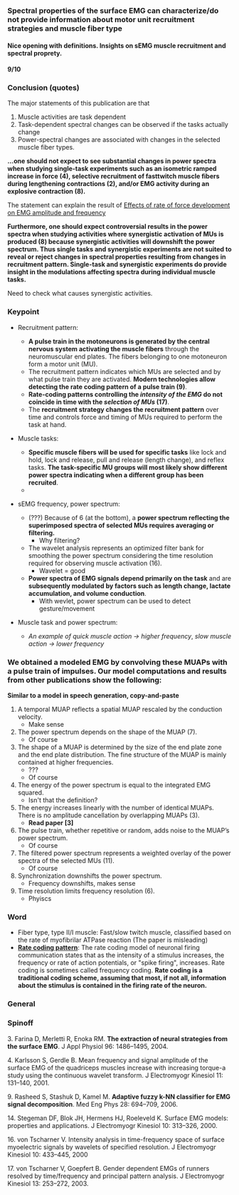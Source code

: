### Spectral properties of the surface EMG can characterize/do not provide information about motor unit recruitment strategies and muscle fiber type

#### Nice opening with definitions. Insights on sEMG muscle recruitment and spectral proprety.

#### 9/10

### Conclusion (quotes)
The major statements of this publication are that 
1. Muscle activities are task dependent
2. Task-dependent spectral changes can be observed if the tasks actually change
3. Power-spectral changes are associated with changes in the selected muscle fiber types.

**...one should not expect to see substantial changes in power spectra when studying single-task experiments such as an isometric
ramped increase in force (4), selective recruitment of fasttwitch muscle fibers during lengthening contractions (2), and/or EMG activity during an explosive contraction (8).** 

The statement can explain the result of [Effects of rate of force development on EMG amplitude and frequency](https://github.com/dymnz/sEMG/blob/master/Reports/%E7%8E%8B/Paper/Effects%20of%20rate%20of%20force%20development%20on%20EMG%20amplitude%20and%20frequency.MD)

**Furthermore, one should expect controversial results in the power spectra when studying activities where synergistic activation of MUs is produced (8) because synergistic activities will downshift the power spectrum. Thus single tasks and synergistic experiments are not suited to reveal or reject changes in spectral properties resulting from changes in recruitment pattern. Single-task and synergistic experiments do provide insight in the modulations affecting spectra during individual muscle tasks.**

Need to check what causes synergistic activities.

### Keypoint  
* Recruitment pattern:  
    - **A pulse train in the motoneurons is generated by the central nervous system activating the muscle fibers** through the neuromuscular end plates. The fibers belonging to one motoneuron form a motor unit (MU). 
    - The recruitment pattern indicates which MUs are selected and by what pulse train they are activated. **Modern technologies allow detecting the rate coding pattern of a pulse train (9)**.
    - **Rate-coding patterns controlling the *intensity of the EMG* do not coincide in time with the *selection of MUs* (17)**.
    - The **recruitment strategy changes the recruitment pattern** over time and controls force and timing of MUs required to perform the task at hand.
* Muscle tasks:  
    - **Specific muscle fibers will be used for specific tasks** like lock and hold, lock and release, pull and release (length change), and reflex tasks. **The task-specific MU groups will most likely show different power spectra indicating when a different group has been recruited**.
    - 
* sEMG frequency, power spectrum:
    - (???) Because of 6 (at the bottom), a **power spectrum reflecting the superimposed spectra of selected MUs requires averaging or filtering.**  
        - Why filtering?
    - The wavelet analysis represents an optimized filter bank for smoothing the power spectrum considering the time resolution required for observing muscle activation (16). 
        - Wavelet = good
    - **Power spectra of EMG signals depend primarily on the task** and are **subsequently modulated by factors such as length change, lactate accumulation, and volume conduction**.
        - With wevlet, power spectrum can be used to detect gesture/movement
    
* Muscle task and power spectrum:
    - *An example of quick muscle action -> higher frequency*, *slow muscle action -> lower frequency*


### We obtained a modeled EMG by convolving these MUAPs with a pulse train of impulses. Our model computations and results from other publications show the following:
   **Similar to a model in speech generation, copy-and-paste**
1. A temporal MUAP reflects a spatial MUAP rescaled by the conduction velocity.
    * Make sense 
2. The power spectrum depends on the shape of the MUAP (7).
    * Of course
3. The shape of a MUAP is determined by the size of the end plate zone and the end plate distribution. The fine structure of the MUAP is mainly contained at higher frequencies.
    * ???
    * Of course
4. The energy of the power spectrum is equal to the integrated EMG squared.
    *  Isn't that the definition?
5. The energy increases linearly with the number of identical MUAPs. There is no amplitude cancellation by overlapping MUAPs (3).
    * **Read paper [3]**
6. The pulse train, whether repetitive or random, adds noise to the MUAP’s power spectrum.
    * Of course
7. The filtered power spectrum represents a weighted overlay of the power spectra of the selected MUs (11).
    * Of course
8. Synchronization downshifts the power spectrum.
    * Frequency downshifts, makes sense
9. Time resolution limits frequency resolution (6).
    * Phyiscs


### Word
* Fiber type, type II/I muscle: Fast/slow twitch muscle, classified based on the rate of myofibrilar ATPase reaction (The paper is misleading)
* **[Rate coding pattern](https://en.wikipedia.org/wiki/Neural_coding#Rate_coding)**: The rate coding model of neuronal firing communication states that as the intensity of a stimulus increases, the frequency or rate of action potentials, or "spike firing", increases. Rate coding is sometimes called frequency coding. **Rate coding is a traditional coding scheme, assuming that most, if not all, information about the stimulus is contained in the firing rate of the neuron.**


### General


### Spinoff
3\. Farina D, Merletti R, Enoka RM. **The extraction of neural strategies from the surface EMG**. J Appl Physiol 96: 1486–1495, 2004.

4\. Karlsson S, Gerdle B. Mean frequency and signal amplitude of the surface EMG of the quadriceps muscles increase with increasing torque-a study using the continuous wavelet transform. J Electromyogr Kinesiol 11: 131–140, 2001.

9\. Rasheed S, Stashuk D, Kamel M. **Adaptive fuzzy k-NN classifier for EMG signal decomposition**. Med Eng Phys 28: 694–709, 2006.

14\. Stegeman DF, Blok JH, Hermens HJ, Roeleveld K. Surface EMG models: properties and applications. J Electromyogr Kinesiol 10: 313–326, 2000.

16\.  von Tscharner V. Intensity analysis in time-frequency space of surface myoelectric signals by wavelets of specified resolution. J Electromyogr Kinesiol 10: 433–445, 2000

17\. von Tscharner V, Goepfert B. Gender dependent EMGs of runners resolved by time/frequency and principal pattern analysis. J Electromyogr Kinesiol 13: 253–272, 2003.
